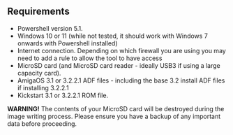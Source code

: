## Requirements

- Powershell version 5.1. 
- Windows 10 or 11 (while not tested, it should work with Windows 7 onwards with Powershell installed)
- Internet connection. Depending on which firewall you are using you may need to add a rule to allow the tool to have access
- MicroSD card (and MicroSD card reader - ideally USB3 if using a large capacity card).
- AmigaOS 3.1 or 3.2.2.1 ADF files - including the base 3.2 install ADF files if installing 3.2.2.1
- Kickstart 3.1 or 3.2.2.1 ROM file.
 
**WARNING!**
The contents of your MicroSD card will be destroyed during the image writing process. Please ensure you have a backup of any important data before proceeding.
